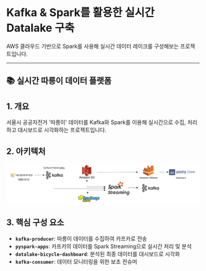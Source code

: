 # Kafka & Spark를 활용한 실시간 Datalake 구축

AWS 클라우드 기반으로 Spark를 사용해 실시간 데이터 레이크를 구성해보는 프로젝트입니다.

---

## 📚 실시간 따릉이 데이터 플랫폼

## 1. 개요

서울시 공공자전거 '따릉이' 데이터를 Kafka와 Spark를 이용해 실시간으로 수집, 처리하고 대시보드로 시각화하는 프로젝트입니다.

## 2. 아키텍처

![아키텍처 다이어그램](./project_architecture.png)

## 3. 핵심 구성 요소

- **`kafka-producer`**: 따릉이 데이터를 수집하여 카프카로 전송
- **`pyspark-apps`**: 카프카의 데이터를 Spark Streaming으로 실시간 처리 및 분석
- **`datalake-bicycle-dashboard`**: 분석된 최종 데이터를 대시보드로 시각화
- **`kafka-consumer`**: 데이터 모니터링을 위한 보조 컨슈머